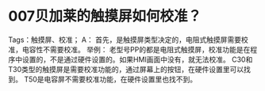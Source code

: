 # 007贝加莱的触摸屏如何校准？ 
  Tags：触摸屏、校准；
A：
首先，是触摸屏类型决定的，电阻式触摸屏需要校准，电容性不需要校准。
举例：
老型号PP的都是电阻式触摸屏，校准功能是在程序中设置的，不是通过硬件设置的。如果HMI画面中没有，就无法校准。
C30和T30类型的触摸屏是需要校准功能的，通过屏幕上的按钮，在硬件设置里可以找到。
T50是电容屏不需要校准功能，在硬件设置里也找不到。